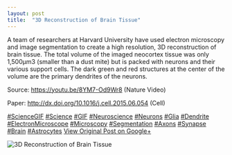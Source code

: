 ```yaml
---
layout: post
title:  "3D Reconstruction of Brain Tissue"
---
```


A team of researchers at Harvard University have used electron microscopy and image segmentation to create a high resolution, 3D reconstruction of brain tissue. The total volume of the imaged neocortex tissue was only 1,500μm3 (smaller than a dust mite) but is packed with neurons and their various support cells. The dark green and red structures at the center of the volume are the primary dendrites of the neurons.   
  
Source: <https://youtu.be/8YM7-Od9Wr8> (Nature Video)  
  
Paper: <http://dx.doi.org/10.1016/j.cell.2015.06.054> (Cell)  
  
[#ScienceGIF](https://plus.google.com/s/%23ScienceGIF/posts) [#Science](https://plus.google.com/s/%23Science/posts) [#GIF](https://plus.google.com/s/%23GIF/posts) [#Neuroscience](https://plus.google.com/s/%23Neuroscience/posts) [#Neurons](https://plus.google.com/s/%23Neurons/posts) [#Glia](https://plus.google.com/s/%23Glia/posts) [#Dendrite](https://plus.google.com/s/%23Dendrite/posts) [#ElectronMicroscope](https://plus.google.com/s/%23ElectronMicroscope/posts) [#Microscopy](https://plus.google.com/s/%23Microscopy/posts) [#Segmentation](https://plus.google.com/s/%23Segmentation/posts) [#Axons](https://plus.google.com/s/%23Axons/posts) [#Synapse](https://plus.google.com/s/%23Synapse/posts) [#Brain](https://plus.google.com/s/%23Brain/posts) [#Astrocytes](https://plus.google.com/s/%23Astrocytes/posts)
[View Original Post on Google+](https://plus.google.com/+ColinSullender/posts/959ZriJxEwB)

![3D Reconstruction of Brain Tissue](https://i.imgur.com/BZIVGJz.gif)
